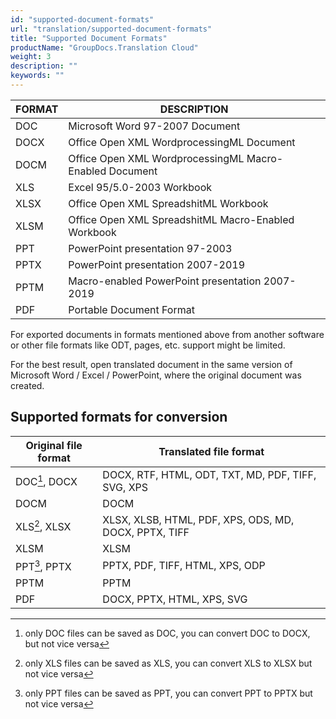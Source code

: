 ```yaml
---
id: "supported-document-formats"
url: "translation/supported-document-formats"
title: "Supported Document Formats"
productName: "GroupDocs.Translation Cloud"
weight: 3
description: ""
keywords: ""
---
```


|FORMAT|DESCRIPTION|
|---|---|
|DOC|Microsoft Word 97-2007 Document|
|DOCX|Office Open XML WordprocessingML Document|
|DOCM|Office Open XML WordprocessingML Macro-Enabled Document|
|XLS|Excel 95/5.0-2003 Workbook|
|XLSX|Office Open XML SpreadshitML Workbook|
|XLSM|Office Open XML SpreadshitML Macro-Enabled Workbook|
|PPT|PowerPoint presentation 97-2003|
|PPTX|PowerPoint presentation 2007-2019|
|PPTM|Macro-enabled PowerPoint presentation 2007-2019|
|PDF|Portable Document Format|


For exported documents in formats mentioned above from another software or other file formats like ODT, pages, etc. support might be limited.

For the best result, open translated document in the same version of Microsoft Word / Excel / PowerPoint, where the original document was created.

## Supported formats for conversion
|Original file format|Translated file format|
|---|---|
|DOC[^1], DOCX|DOCX, RTF, HTML, ODT, TXT, MD, PDF, TIFF, SVG, XPS|
|DOCM|DOCM|
|XLS[^2], XLSX|XLSX, XLSB, HTML, PDF, XPS, ODS, MD, DOCX, PPTX, TIFF|
|XLSM|XLSM|
|PPT[^3], PPTX|PPTX, PDF, TIFF, HTML, XPS, ODP|
|PPTM|PPTM|
|PDF|DOCX, PPTX, HTML, XPS, SVG|
[^1]: only DOC files can be saved as DOC, you can convert DOC to DOCX, but not vice versa 
[^2]: only XLS files can be saved as XLS, you can convert XLS to XLSX but not vice versa
[^3]: only PPT files can be saved as PPT, you can convert PPT to PPTX but not vice versa  